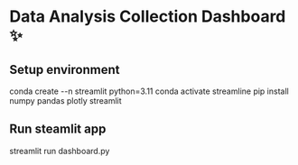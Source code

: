 # Data Analysis Collection Dashboard ✨

## Setup environment
conda create --n streamlit python=3.11
conda activate streamline
pip install numpy pandas plotly streamlit

## Run steamlit app
streamlit run dashboard.py
